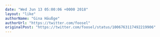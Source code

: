 ```yaml
---
date: "Wed Jun 13 05:00:06 +0000 2018"
layout: "like"
authorName: "Gina Häußge"
authorUrl: "https://twitter.com/foosel"
originalPost: "https://twitter.com/foosel/status/1006763117492219906"
---
```

